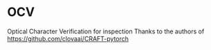 # OCV
Optical Character Verification for inspection
Thanks to the authors of https://github.com/clovaai/CRAFT-pytorch 
